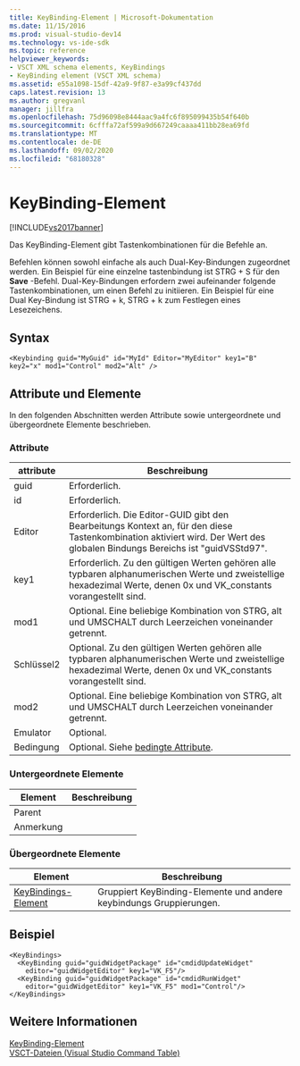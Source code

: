 ```yaml
---
title: KeyBinding-Element | Microsoft-Dokumentation
ms.date: 11/15/2016
ms.prod: visual-studio-dev14
ms.technology: vs-ide-sdk
ms.topic: reference
helpviewer_keywords:
- VSCT XML schema elements, KeyBindings
- KeyBinding element (VSCT XML schema)
ms.assetid: e55a1098-15df-42a9-9f87-e3a99cf437dd
caps.latest.revision: 13
ms.author: gregvanl
manager: jillfra
ms.openlocfilehash: 75d96098e8444aac9a4fc6f895099435b54f640b
ms.sourcegitcommit: 6cfffa72af599a9d667249caaaa411bb28ea69fd
ms.translationtype: MT
ms.contentlocale: de-DE
ms.lasthandoff: 09/02/2020
ms.locfileid: "68180328"
---
```

# <a name="keybinding-element"></a>KeyBinding-Element
[!INCLUDE[vs2017banner](../includes/vs2017banner.md)]

Das KeyBinding-Element gibt Tastenkombinationen für die Befehle an.  
  
 Befehlen können sowohl einfache als auch Dual-Key-Bindungen zugeordnet werden. Ein Beispiel für eine einzelne tastenbindung ist STRG + S für den **Save** -Befehl. Dual-Key-Bindungen erfordern zwei aufeinander folgende Tastenkombinationen, um einen Befehl zu initiieren. Ein Beispiel für eine Dual Key-Bindung ist STRG + k, STRG + k zum Festlegen eines Lesezeichens.  
  
## <a name="syntax"></a>Syntax  
  
```  
<Keybinding guid="MyGuid" id="MyId" Editor="MyEditor" key1="B" key2="x" mod1="Control" mod2="Alt" />  
```  
  
## <a name="attributes-and-elements"></a>Attribute und Elemente  
 In den folgenden Abschnitten werden Attribute sowie untergeordnete und übergeordnete Elemente beschrieben.  
  
### <a name="attributes"></a>Attribute  
  
|attribute|Beschreibung|  
|---------------|-----------------|  
|guid|Erforderlich.|  
|id|Erforderlich.|  
|Editor|Erforderlich. Die Editor-GUID gibt den Bearbeitungs Kontext an, für den diese Tastenkombination aktiviert wird. Der Wert des globalen Bindungs Bereichs ist "guidVSStd97".|  
|key1|Erforderlich. Zu den gültigen Werten gehören alle typbaren alphanumerischen Werte und zweistellige hexadezimal Werte, denen 0x und VK_constants vorangestellt sind.|  
|mod1|Optional. Eine beliebige Kombination von STRG, alt und UMSCHALT durch Leerzeichen voneinander getrennt.|  
|Schlüssel2|Optional. Zu den gültigen Werten gehören alle typbaren alphanumerischen Werte und zweistellige hexadezimal Werte, denen 0x und VK_constants vorangestellt sind.|  
|mod2|Optional. Eine beliebige Kombination von STRG, alt und UMSCHALT durch Leerzeichen voneinander getrennt.|  
|Emulator|Optional.|  
|Bedingung|Optional. Siehe [bedingte Attribute](../extensibility/vsct-xml-schema-conditional-attributes.md).|  
  
### <a name="child-elements"></a>Untergeordnete Elemente  
  
|Element|Beschreibung|  
|-------------|-----------------|  
|Parent||  
|Anmerkung||  
  
### <a name="parent-elements"></a>Übergeordnete Elemente  
  
|Element|Beschreibung|  
|-------------|-----------------|  
|[KeyBindings-Element](../extensibility/keybindings-element.md)|Gruppiert KeyBinding-Elemente und andere keybindungs Gruppierungen.|  
  
## <a name="example"></a>Beispiel  
  
```  
<KeyBindings>  
  <KeyBinding guid="guidWidgetPackage" id="cmdidUpdateWidget"   
    editor="guidWidgetEditor" key1="VK_F5"/>  
  <KeyBinding guid="guidWidgetPackage" id="cmdidRunWidget"   
    editor="guidWidgetEditor" key1="VK_F5" mod1="Control"/>  
</KeyBindings>  
```  
  
## <a name="see-also"></a>Weitere Informationen  
 [KeyBinding-Element](../extensibility/keybindings-element.md)   
 [VSCT-Dateien (Visual Studio Command Table)](../extensibility/internals/visual-studio-command-table-dot-vsct-files.md)
